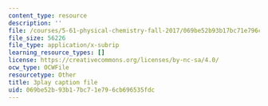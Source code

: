 ```yaml
---
content_type: resource
description: ''
file: /courses/5-61-physical-chemistry-fall-2017/069be52b93b17bc71e796cb696535fdc_mPSDaN4AJl8.srt
file_size: 56226
file_type: application/x-subrip
learning_resource_types: []
license: https://creativecommons.org/licenses/by-nc-sa/4.0/
ocw_type: OCWFile
resourcetype: Other
title: 3play caption file
uid: 069be52b-93b1-7bc7-1e79-6cb696535fdc
---
```

